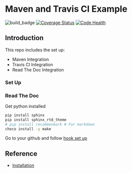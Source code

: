 # Maven and Travis CI Example
![build_badge](https://travis-ci.org/jackalsin/DistributedSystem.svg?branch=master "Logo Title Text 1")
[![Coverage Status](https://coveralls.io/repos/github/jackalsin/DistributedSystem/badge.svg?branch=master)](https://coveralls.io/github/jackalsin/DistributedSystem?branch=master)
[![Code Health](https://landscape.io/github/jackalsin/DistributedSystem/master/landscape.svg?style=flat)](https://landscape.io/github/jackalsin/DistributedSystem/master)

## Introduction

This repo includes the set up:

- Maven Integration
- Travis CI Integration
- Read The Doc Integration

### Set Up

### Read The Doc

Get python installed

```bash
pip install sphinx
pip install sphinx_rtd_theme
# pip install recommonmark # For markdown
choco install -y make
```

Go to your github and follow [hook set up](https://docs.readthedocs.io/en/latest/webhooks.html#github)

## Reference

- [Installation](https://sphinx-rtd-theme.readthedocs.io/en/latest/installing.html)
